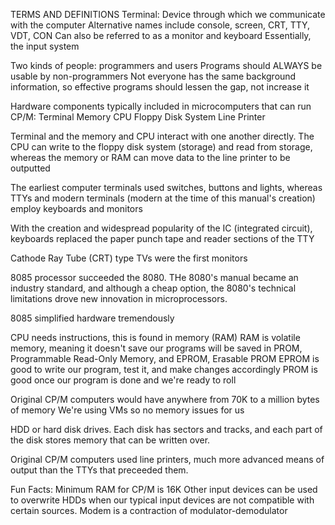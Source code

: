 TERMS AND DEFINITIONS
Terminal: Device through which we communicate with the computer
Alternative names include console, screen, CRT, TTY, VDT, CON
Can also be referred to as a monitor and keyboard
Essentially, the input system

Two kinds of people: programmers and users
Programs should ALWAYS be usable by non-programmers
Not everyone has the same background information, so effective programs should lessen the gap, not increase it

Hardware components typically included in microcomputers that can run CP/M:
Terminal
Memory
CPU
Floppy Disk System
Line Printer

Terminal and the memory and CPU interact with one another directly. The CPU can write to the floppy disk system (storage) and read from storage, whereas the memory or RAM can move data to the line printer to be outputted

The earliest computer terminals used switches, buttons and lights, whereas TTYs and modern terminals (modern at the time of this manual's creation) employ keyboards and monitors

With the creation and widespread popularity of the IC (integrated circuit), keyboards replaced the paper punch tape and reader sections of the TTY

Cathode Ray Tube (CRT) type TVs were the first monitors

8085 processor succeeded the 8080. THe 8080's manual became an industry standard, and although a cheap option, the 8080's technical limitations drove new innovation in microprocessors.

8085 simplified hardware tremendously

CPU needs instructions, this is found in memory (RAM)
RAM is volatile memory, meaning it doesn't save
our programs will be saved in PROM, Programmable Read-Only Memory, and EPROM, Erasable PROM
EPROM is good to write our program, test it, and make changes accordingly
PROM is good once our program is done and we're ready to roll

Original CP/M computers would have anywhere from 70K to a million bytes of memory
We're using VMs so no memory issues for us

HDD or hard disk drives. Each disk has sectors and tracks, and each part of the disk stores memory that can be written over.

Original CP/M computers used line printers, much more advanced means of output than the TTYs that preceeded them.


Fun Facts:
Minimum RAM for CP/M is 16K
Other input devices can be used to overwrite HDDs when our typical input devices are not compatible with certain sources.
Modem is a contraction of modulator-demodulator